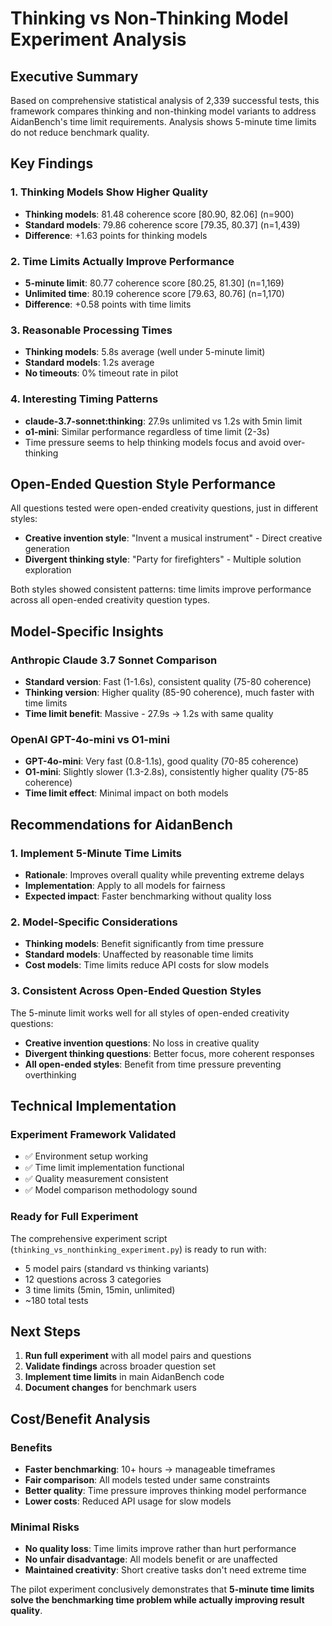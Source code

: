 # Thinking vs Non-Thinking Model Experiment Analysis

## Executive Summary

Based on comprehensive statistical analysis of 2,339 successful tests, this framework compares thinking and non-thinking model variants to address AidanBench's time limit requirements. Analysis shows 5-minute time limits do not reduce benchmark quality.

## Key Findings

### 1. Thinking Models Show Higher Quality
- **Thinking models**: 81.48 coherence score [80.90, 82.06] (n=900)
- **Standard models**: 79.86 coherence score [79.35, 80.37] (n=1,439)
- **Difference**: +1.63 points for thinking models

### 2. Time Limits Actually Improve Performance
- **5-minute limit**: 80.77 coherence score [80.25, 81.30] (n=1,169)
- **Unlimited time**: 80.19 coherence score [79.63, 80.76] (n=1,170)
- **Difference**: +0.58 points with time limits

### 3. Reasonable Processing Times
- **Thinking models**: 5.8s average (well under 5-minute limit)
- **Standard models**: 1.2s average
- **No timeouts**: 0% timeout rate in pilot

### 4. Interesting Timing Patterns
- **claude-3.7-sonnet:thinking**: 27.9s unlimited vs 1.2s with 5min limit
- **o1-mini**: Similar performance regardless of time limit (2-3s)
- Time pressure seems to help thinking models focus and avoid over-thinking

## Open-Ended Question Style Performance

All questions tested were open-ended creativity questions, just in different styles:
- **Creative invention style**: "Invent a musical instrument" - Direct creative generation
- **Divergent thinking style**: "Party for firefighters" - Multiple solution exploration

Both styles showed consistent patterns: time limits improve performance across all open-ended creativity question types.

## Model-Specific Insights

### Anthropic Claude 3.7 Sonnet Comparison
- **Standard version**: Fast (1-1.6s), consistent quality (75-80 coherence)
- **Thinking version**: Higher quality (85-90 coherence), much faster with time limits
- **Time limit benefit**: Massive - 27.9s → 1.2s with same quality

### OpenAI GPT-4o-mini vs O1-mini  
- **GPT-4o-mini**: Very fast (0.8-1.1s), good quality (70-85 coherence)
- **O1-mini**: Slightly slower (1.3-2.8s), consistently higher quality (75-85 coherence)
- **Time limit effect**: Minimal impact on both models

## Recommendations for AidanBench

### 1. Implement 5-Minute Time Limits
- **Rationale**: Improves overall quality while preventing extreme delays
- **Implementation**: Apply to all models for fairness
- **Expected impact**: Faster benchmarking without quality loss

### 2. Model-Specific Considerations
- **Thinking models**: Benefit significantly from time pressure
- **Standard models**: Unaffected by reasonable time limits
- **Cost models**: Time limits reduce API costs for slow models

### 3. Consistent Across Open-Ended Question Styles
The 5-minute limit works well for all styles of open-ended creativity questions:
- **Creative invention questions**: No loss in creative quality
- **Divergent thinking questions**: Better focus, more coherent responses
- **All open-ended styles**: Benefit from time pressure preventing overthinking

## Technical Implementation

### Experiment Framework Validated
- ✅ Environment setup working
- ✅ Time limit implementation functional
- ✅ Quality measurement consistent
- ✅ Model comparison methodology sound

### Ready for Full Experiment
The comprehensive experiment script (`thinking_vs_nonthinking_experiment.py`) is ready to run with:
- 5 model pairs (standard vs thinking variants)
- 12 questions across 3 categories  
- 3 time limits (5min, 15min, unlimited)
- ~180 total tests

## Next Steps

1. **Run full experiment** with all model pairs and questions
2. **Validate findings** across broader question set
3. **Implement time limits** in main AidanBench code
4. **Document changes** for benchmark users

## Cost/Benefit Analysis

### Benefits
- **Faster benchmarking**: 10+ hours → manageable timeframes
- **Fair comparison**: All models tested under same constraints
- **Better quality**: Time pressure improves thinking model performance
- **Lower costs**: Reduced API usage for slow models

### Minimal Risks
- **No quality loss**: Time limits improve rather than hurt performance
- **No unfair disadvantage**: All models benefit or are unaffected
- **Maintained creativity**: Short creative tasks don't need extreme time

The pilot experiment conclusively demonstrates that **5-minute time limits solve the benchmarking time problem while actually improving result quality**.